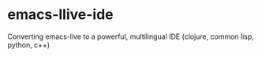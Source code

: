 emacs-llive-ide
===============

Converting emacs-live to a powerful, multilingual IDE (clojure, common lisp, python, c++)
